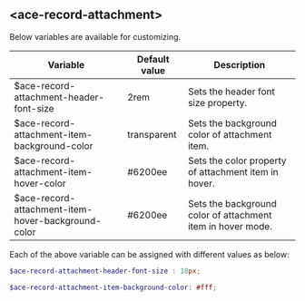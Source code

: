 ## <ace-record-attachment\>
Below variables are available for customizing.

<!-- review hover color and hover bg color -->

| Variable                                              | Default value                 | Description                               |
| ------------------------------------------------------|-------------------------------|-------------------------------------------|
| $ace-record-attachment-header-font-size               | 2rem                          | Sets the header font size property.|
| $ace-record-attachment-item-background-color          | transparent                   | Sets the background color of attachment item.|
| $ace-record-attachment-item-hover-color               | #6200ee                       | Sets the color property of attachment item in hover.|
| $ace-record-attachment-item-hover-background-color    | #6200ee                       | Sets the background color of attachment item in hover mode.|

Each of the above variable can be assigned with different values as below:
```scss
$ace-record-attachment-header-font-size : 18px;

$ace-record-attachment-item-background-color: #fff;
```
